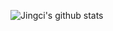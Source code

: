 
<!--
**LyapunovJingci/LyapunovJingci** is a ✨ _special_ ✨ repository because its `README.md` (this file) appears on your GitHub profile.

Here are some ideas to get you started:

- 🔭 I’m currently working on ...
- 🌱 I’m currently learning ...
- 👯 I’m looking to collaborate on ...
- 🤔 I’m looking for help with ...
- 💬 Ask me about ...
- 📫 How to reach me: ...
- 😄 Pronouns: ...
- ⚡ Fun fact: ...
-->

![Jingci's github stats](https://github-readme-stats.vercel.app/api?username=LyapunovJingci&count_private=true&theme=vue&hide=prs,issues,contribs&show_icons=true)
